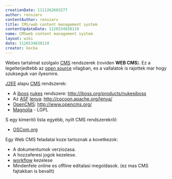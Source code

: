 ```yaml
---
creationDate: 1111262683277 
author: renszarv 
contentAuthor: renszarv 
title: CMS/web content management system 
contentUpdateDate: 1126534838119 
name: CMSweb content management system 
layout: wiki 
date: 1126534838119 
creator: kocka 
---
```

Webes tartalmat szolgalo [CMS](../CMS.html) rendszerek (roviden __WEB CMS__). Ez a legelterjedtebb az [open source](../Open%20Source.html) vilagban, es a vallalatok is rajottek mar hogy szukseguk van ilyesmire.

[J2EE](../j2ee.html) alapu [CMS](../CMS.html) rendszerek:

*   A [jboss](../jboss.html) [nukes](../Missing.html) rendszere: http://jboss.org/products/nukesjboss
*   Az [ASF](../ASF.html) [lenya](../lenya.html): http://cocoon.apache.org/lenya/
*   [OpenCMS](../Missing.html): http://www.opencms.org/
*   [Magnolia](http://www.magnolia.info/) - LGPL



S egy kimeritő lista egyébb, nyilt CMS rendszerekről: 
*   [OSCom.org](http://www.oscom.org/matrix/index.html)



Egy Web CMS feladatai koze tartoznak a kovetkezok:
*   A dokumentumok verziozasa.
*   A hozzaferesi jogok kezelese.
*   [workflow](../workflow.html) kezelese
*   Mindenfele online es offline editalasi megoldasok. (ez mas CMS fajtakban is bevallt)
